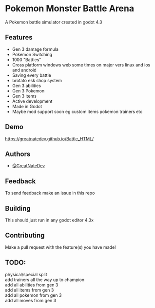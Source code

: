 
# Pokemon Monster Battle Arena

A Pokemon battle simulator created in godot 4.3



## Features

- Gen 3 damage formula
- Pokemon Switching
- 1000 "Battles"
- Cross platform windows web some times on major vers linux and ios and android
- Saving every battle
- brotato esk shop system
- Gen 3 abilities
- Gen 3 Pokemon
- Gen 3 items
- Active development
- Made in Godot
- Maybe mod support soon eg custom items pokemon trainers etc
## Demo
https://greatnatedev.github.io/Battle_HTML/
## Authors

- [@GreatNateDev](https://www.github.com/GreatNateDev)


## Feedback
To send feedback make an issue in this repo
## Building
This should just run in any godot editor 4.3x
## Contributing
Make a pull request with the feature(s) you have made!

## TODO:
physical/special split\
add trainers all the way up to champion\
add all abilities from gen 3\
add all items from gen 3\
add all pokemon from gen 3\
add all moves from gen 3
